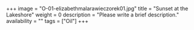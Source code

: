 +++
image = "O-01-elizabethmalarawieczorek01.jpg"
title = "Sunset at the Lakeshore"
weight = 0
description = "Please write a brief description."
availability = ""
tags = ["Oil"]
+++

